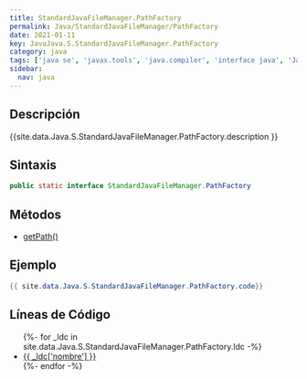```yaml
---
title: StandardJavaFileManager.PathFactory
permalink: Java/StandardJavaFileManager/PathFactory
date: 2021-01-11
key: JavaJava.S.StandardJavaFileManager.PathFactory
category: java
tags: ['java se', 'javax.tools', 'java.compiler', 'interface java', 'Java 9']
sidebar: 
  nav: java
---
```


## Descripción
{{site.data.Java.S.StandardJavaFileManager.PathFactory.description }}

## Sintaxis
~~~java
public static interface StandardJavaFileManager.PathFactory
~~~

## Métodos
* [getPath()](/Java/StandardJavaFileManager/PathFactory/getPath)

## Ejemplo
~~~java
{{ site.data.Java.S.StandardJavaFileManager.PathFactory.code}}
~~~

## Líneas de Código
<ul>
{%- for _ldc in site.data.Java.S.StandardJavaFileManager.PathFactory.ldc -%}
   <li>
       <a href="{{_ldc['url'] }}">{{ _ldc['nombre'] }}</a>
   </li>
{%- endfor -%}
</ul>
